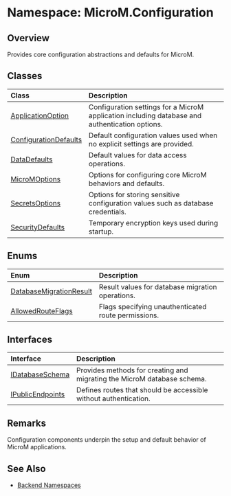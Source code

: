 # Namespace: MicroM.Configuration

## Overview
Provides core configuration abstractions and defaults for MicroM.

## Classes
| Class | Description |
|:------------|:-------------|
| [ApplicationOption](ApplicationOption.md) | Configuration settings for a MicroM application including database and authentication options. |
| [ConfigurationDefaults](ConfigurationDefaults.md) | Default configuration values used when no explicit settings are provided. |
| [DataDefaults](DataDefaults.md) | Default values for data access operations. |
| [MicroMOptions](MicroMOptions.md) | Options for configuring core MicroM behaviors and defaults. |
| [SecretsOptions](SecretsOptions.md) | Options for storing sensitive configuration values such as database credentials. |
| [SecurityDefaults](SecurityDefaults.md) | Temporary encryption keys used during startup. |

## Enums
| Enum | Description |
|:------------|:-------------|
| [DatabaseMigrationResult](DatabaseMigrationResult.md) | Result values for database migration operations. |
| [AllowedRouteFlags](AllowedRouteFlags.md) | Flags specifying unauthenticated route permissions. |

## Interfaces
| Interface | Description |
|:------------|:-------------|
| [IDatabaseSchema](IDatabaseSchema.md) | Provides methods for creating and migrating the MicroM database schema. |
| [IPublicEndpoints](IPublicEndpoints.md) | Defines routes that should be accessible without authentication. |

## Remarks
Configuration components underpin the setup and default behavior of MicroM applications.

## See Also
- [Backend Namespaces](../index.md)

